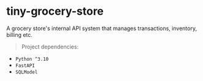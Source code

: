# tiny-grocery-store

A grocery store's internal API system that manages transactions, inventory, billing etc.

> Project dependencies:

- `Python ^3.10`
- `FastAPI`
- `SQLModel`
